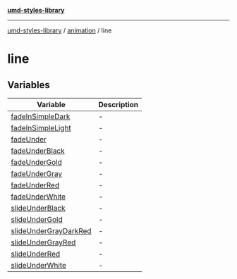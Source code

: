 [**umd-styles-library**](../../../README.md)

***

[umd-styles-library](../../../modules.md) / [animation](../../README.md) / line

# line

## Variables

| Variable | Description |
| ------ | ------ |
| [fadeInSimpleDark](variables/fadeInSimpleDark.md) | - |
| [fadeInSimpleLight](variables/fadeInSimpleLight.md) | - |
| [fadeUnder](variables/fadeUnder.md) | - |
| [fadeUnderBlack](variables/fadeUnderBlack.md) | - |
| [fadeUnderGold](variables/fadeUnderGold.md) | - |
| [fadeUnderGray](variables/fadeUnderGray.md) | - |
| [fadeUnderRed](variables/fadeUnderRed.md) | - |
| [fadeUnderWhite](variables/fadeUnderWhite.md) | - |
| [slideUnderBlack](variables/slideUnderBlack.md) | - |
| [slideUnderGold](variables/slideUnderGold.md) | - |
| [slideUnderGrayDarkRed](variables/slideUnderGrayDarkRed.md) | - |
| [slideUnderGrayRed](variables/slideUnderGrayRed.md) | - |
| [slideUnderRed](variables/slideUnderRed.md) | - |
| [slideUnderWhite](variables/slideUnderWhite.md) | - |
